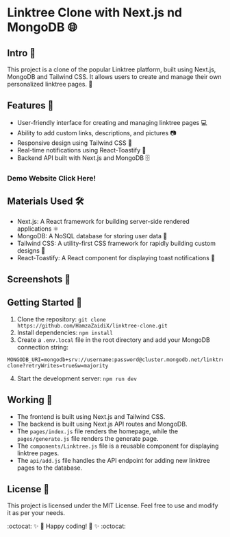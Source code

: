 # Linktree Clone with Next.js nd MongoDB 🌐

## Intro 📝

This project is a clone of the popular Linktree platform, built using Next.js, MongoDB and Tailwind CSS. It allows users to create and manage their own personalized linktree pages. 🌟

## Features 🌟

- User-friendly interface for creating and managing linktree pages 💻
- Ability to add custom links, descriptions, and pictures 📷
- Responsive design using Tailwind CSS 🎨
- Real-time notifications using React-Toastify 🔔
- Backend API built with Next.js and MongoDB 🗄️

### Demo Website Click Here!

## Materials Used 🛠️

- Next.js: A React framework for building server-side rendered applications ⚛️
- MongoDB: A NoSQL database for storing user data 🍃
- Tailwind CSS: A utility-first CSS framework for rapidly building custom designs 🌈
- React-Toastify: A React component for displaying toast notifications 🍞

## Screenshots 📸


## Getting Started 🏁

1. Clone the repository: `git clone https://github.com/HamzaZaidiX/linktree-clone.git`
2. Install dependencies: `npm install`
3. Create a `.env.local` file in the root directory and add your MongoDB connection string:

```
MONGODB_URI=mongodb+srv://username:password@cluster.mongodb.net/linktree-clone?retryWrites=true&w=majority
```

4. Start the development server: `npm run dev`

## Working 🔄

- The frontend is built using Next.js and Tailwind CSS.
- The backend is built using Next.js API routes and MongoDB.
- The `pages/index.js` file renders the homepage, while the `pages/generate.js` file renders the generate page.
- The `components/Linktree.js` file is a reusable component for displaying linktree pages.
- The `api/add.js` file handles the API endpoint for adding new linktree pages to the database.

## License 📜

This project is licensed under the MIT License. Feel free to use and modify it as per your needs.

:octocat: :sparkles: :rocket: Happy coding! :rocket: :sparkles: :octocat: